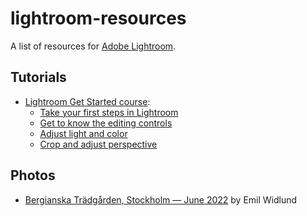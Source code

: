 # lightroom-resources

A list of resources for [Adobe Lightroom](https://www.adobe.com/products/photoshop-lightroom.html).

## Tutorials

- [Lightroom Get Started course](https://helpx.adobe.com/lightroom-cc/tutorials.html):
  - [Take your first steps in Lightroom](https://helpx.adobe.com/lightroom-cc/how-to/get-started-lightroom-cc.html)
  - [Get to know the editing controls](https://helpx.adobe.com/lightroom-cc/how-to/photo-presets-lightroom-cc.html)
  - [Adjust light and color](https://helpx.adobe.com/lightroom-cc/how-to/adjust-image-lighting-color-lightroom-cc.html)
  - [Crop and adjust perspective](https://helpx.adobe.com/lightroom-cc/how-to/crop-straighten-photos-lightroom-cc.html)

## Photos

- [Bergianska Trädgården, Stockholm — June 2022](https://emilwidlund.com/photography/bergianska-tradgarden) by Emil Widlund
